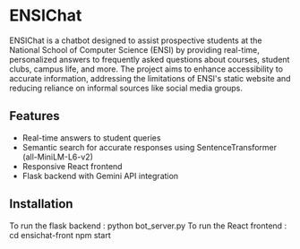 # ENSIChat 

ENSIChat is a chatbot designed to assist prospective students at the National School of Computer Science (ENSI) by providing real-time, personalized answers to frequently asked questions about courses, student clubs, campus life, and more. The project aims to enhance accessibility to accurate information, addressing the limitations of ENSI's static website and reducing reliance on informal sources like social media groups.

## Features

- Real-time answers to student queries
- Semantic search for accurate responses using SentenceTransformer (all-MiniLM-L6-v2)
- Responsive React frontend
- Flask backend with Gemini API integration


## Installation

To run the flask backend : python bot_server.py
To run the React frontend : 
  cd ensichat-front
  npm start


